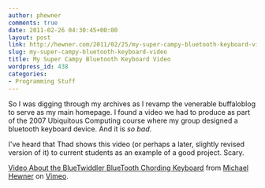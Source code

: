 ```yaml
---
author: phewner
comments: true
date: 2011-02-26 04:30:45+00:00
layout: post
link: http://hewner.com/2011/02/25/my-super-campy-bluetooth-keyboard-video/
slug: my-super-campy-bluetooth-keyboard-video
title: My Super Campy Bluetooth Keyboard Video
wordpress_id: 438
categories:
- Programming Stuff
---
```


So I was digging through my archives as I revamp the venerable buffaloblog to serve as my main homepage.  I found a video we had to produce as part of the 2007 Ubiquitous Computing course where my group designed a bluetooth keyboard device.  And it is _so bad_.

I've heard that Thad shows this video (or perhaps a later, slightly revised version of it) to current students as an example of a good project.  Scary.



[Video About the BlueTwiddler BlueTooth Chording Keyboard](http://vimeo.com/20394295) from [Michael Hewner](http://vimeo.com/user3206021) on [Vimeo](http://vimeo.com).
